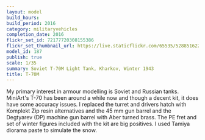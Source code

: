 ```yaml
---
layout: model
build_hours: 
build_period: 2016
category: militaryvehicles
completion_date: 2016
flickr_set_id: 72177720308155386
flickr_set_thumbnail_url: https://live.staticflickr.com/65535/52885162232_8f491dcdbc_m.jpg
model_id: 187
publish: true
scale: 1/35
summary: Soviet T-70M Light Tank, Kharkov, Winter 1943
title: T-70M 
---
```


My primary interest in armour modelling is Soviet and Russian tanks. MiniArt's T-70 has been around a while now and though a decent kit, it does have some accuracy issues. I replaced the turret and drivers hatch with Komplekt Zip resin alternatives and the 45 mm gun barrel and the Degtyarev (DP) machine gun barrel with Aber turned brass. The PE fret and set of winter figures included with the kit are big positives. I used Tamiya diorama paste to simulate the snow.
